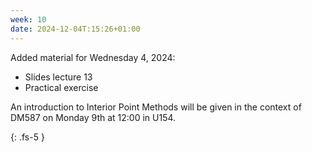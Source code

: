 ```yaml
---
week: 10
date: 2024-12-04T:15:26+01:00
---
```


Added material for Wednesday 4, 2024:
- Slides lecture 13
- Practical exercise
 


An introduction to Interior Point Methods will be given in the context of DM587 on Monday 9th at 12:00 in U154.  


{: .fs-5 }
